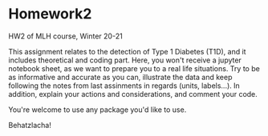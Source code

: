 # Homework2
HW2 of MLH course, Winter 20-21

This assignment relates to the detection of Type 1 Diabetes (T1D), and it includes theoretical and coding part. Here, you won't receive a jupyter notebook sheet, as we want to prepare you to a real life situations.
Try to be as informative and accurate as you can, illustrate the data and keep following the notes from last assinments in regards (units, labels...). 
In addition, explain your actions and considerations, and comment your code.

You're welcome to use any package you'd like to use.

Behatzlacha!
